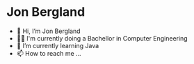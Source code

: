 # Jon Bergland
- 👋 Hi, I’m Jon Bergland
- 👨‍🎓 I'm currently doing a Bachellor in Computer Engineering
- 🌱 I’m currently learning Java
- 📫 How to reach me ...

<!---
JonBergland/JonBergland is a ✨ special ✨ repository because its `README.md` (this file) appears on your GitHub profile.
You can click the Preview link to take a look at your changes.
--->
